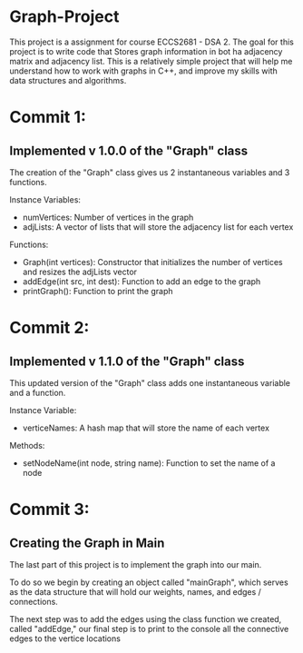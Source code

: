 # Graph-Project
This project is a assignment for course ECCS2681 - DSA 2. The goal for this project is to write code that Stores graph information in bot ha adjacency matrix and adjacency list. This is a relatively simple project that will help me understand how to work with graphs in C++, and improve my skills with data structures and algorithms.

# Commit 1: 

## Implemented v 1.0.0 of the "Graph" class
The creation of the "Graph" class gives us 2 instantaneous variables and 3 functions.

 Instance Variables:
 - numVertices: Number of vertices in the graph
 - adjLists: A vector of lists that will store the adjacency list for each vertex
 
 Functions:
 - Graph(int vertices): Constructor that initializes the number of vertices and resizes the adjLists vector
 - addEdge(int src, int dest): Function to add an edge to the graph
 - printGraph(): Function to print the graph

# Commit 2:

## Implemented v 1.1.0 of the "Graph" class
This updated version of the "Graph" class adds one instantaneous variable and a function.

Instance Variable:
- verticeNames: A hash map that will store the name of each vertex

Methods:
- setNodeName(int node, string name): Function to set the name of a node

# Commit 3:

## Creating the Graph in Main

The last part of this project is to implement the graph into our main.

To do so we begin by creating an object called "mainGraph", which serves as the data structure that will hold our weights, names, and edges / connections.

The next step was to add the edges using the class function we created, called "addEdge," our final step is to print to the console all the connective edges to the vertice locations

